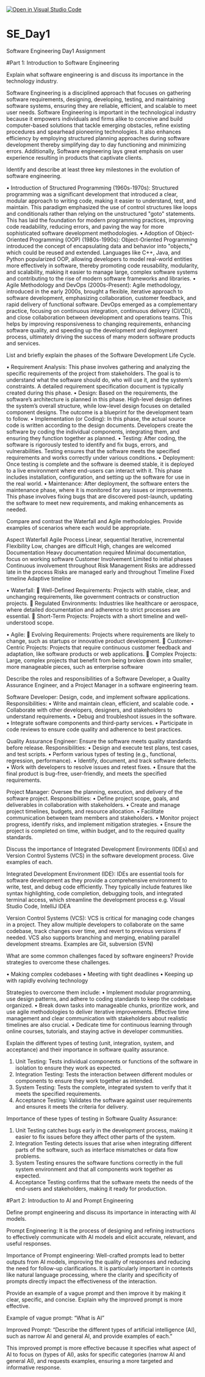 [![Open in Visual Studio Code](https://classroom.github.com/assets/open-in-vscode-2e0aaae1b6195c2367325f4f02e2d04e9abb55f0b24a779b69b11b9e10269abc.svg)](https://classroom.github.com/online_ide?assignment_repo_id=15535216&assignment_repo_type=AssignmentRepo)
# SE_Day1
Software Engineering Day1 Assignment

#Part 1: Introduction to Software Engineering

Explain what software engineering is and discuss its importance in the technology industry.

Software Engineering is a disciplined approach that focuses on gathering software requirements, designing, developing, testing, and maintaining software systems, ensuring they are reliable, efficient, and scalable to meet user needs. Software Engineering is important in the technological industry because it empowers individuals and firms alike to conceive and build computer-based solutions that tackle emerging obstacles, refine existing procedures and spearhead pioneering technologies. It also enhances efficiency by employing structured planning approaches during software development thereby simplifying day to day functioning and minimizing errors. Additionally, Software engineering lays great emphasis on user experience resulting in products that captivate clients.

Identify and describe at least three key milestones in the evolution of software engineering.

•	Introduction of Structured Programming (1960s-1970s): Structured programming was a significant development that introduced a clear, modular approach to writing code, making it easier to understand, test, and maintain. This paradigm emphasized the use of control structures like loops and conditionals rather than relying on the unstructured "goto" statements. This has laid the foundation for modern programming practices, improving code readability, reducing errors, and paving the way for more sophisticated software development methodologies.
•	Adoption of Object-Oriented Programming (OOP) (1980s-1990s): Object-Oriented Programming introduced the concept of encapsulating data and behavior into "objects," which could be reused and extended. Languages like C++, Java, and Python popularized OOP, allowing developers to model real-world entities more effectively in software, thereby promoting code reusability, modularity, and scalability, making it easier to manage large, complex software systems and contributing to the rise of modern software frameworks and libraries.
•	Agile Methodology and DevOps (2000s-Present): Agile methodology, introduced in the early 2000s, brought a flexible, iterative approach to software development, emphasizing collaboration, customer feedback, and rapid delivery of functional software. DevOps emerged as a complementary practice, focusing on continuous integration, continuous delivery (CI/CD), and close collaboration between development and operations teams. This helps by improving responsiveness to changing requirements, enhancing software quality, and speeding up the development and deployment process, ultimately driving the success of many modern software products and services.

List and briefly explain the phases of the Software Development Life Cycle.

•	Requirement Analysis: This phase involves gathering and analyzing the specific requirements of the project from stakeholders. The goal is to understand what the software should do, who will use it, and the system’s constraints. A detailed requirement specification document is typically created during this phase.
•	Design: Based on the requirements, the software’s architecture is planned in this phase. High-level design defines the system’s overall structure, while low-level design focuses on detailed component designs. The outcome is a blueprint for the development team to follow.
•	Implementation (or Coding): In this phase, the actual source code is written according to the design documents. Developers create the software by coding the individual components, integrating them, and ensuring they function together as planned.
•	Testing: After coding, the software is rigorously tested to identify and fix bugs, errors, and vulnerabilities. Testing ensures that the software meets the specified requirements and works correctly under various conditions.
•	Deployment: Once testing is complete and the software is deemed stable, it is deployed to a live environment where end-users can interact with it. This phase includes installation, configuration, and setting up the software for use in the real world.
•	Maintenance: After deployment, the software enters the maintenance phase, where it is monitored for any issues or improvements. This phase involves fixing bugs that are discovered post-launch, updating the software to meet new requirements, and making enhancements as needed.

Compare and contrast the Waterfall and Agile methodologies. Provide examples of scenarios where each would be appropriate.

Aspect	Waterfall	Agile
Process	Linear, sequential	Iterative, incremental
Flexibility	Low, changes are difficult	High, changes are welcomed
Documentation	Heavy documentation required	Minimal documentation, focus on working software
Customer Involvement	Limited to initial phases	Continuous involvement throughout
Risk Management	Risks are addressed late in the process	Risks are managed early and throughout
Timeline	Fixed timeline	Adaptive timeline

•	Waterfall:
	Well-Defined Requirements: Projects with stable, clear, and unchanging requirements, like government contracts or construction projects.
	Regulated Environments: Industries like healthcare or aerospace, where detailed documentation and adherence to strict processes are essential.
	Short-Term Projects: Projects with a short timeline and well-understood scope.

•	Agile: 
	Evolving Requirements: Projects where requirements are likely to change, such as startups or innovative product development.
	Customer-Centric Projects: Projects that require continuous customer feedback and adaptation, like software products or web applications.
	Complex Projects: Large, complex projects that benefit from being broken down into smaller, more manageable pieces, such as enterprise software

Describe the roles and responsibilities of a Software Developer, a Quality Assurance Engineer, and a Project Manager in a software engineering team.

Software Developer:  Design, code, and implement software applications.
Responsibilities:
•	Write and maintain clean, efficient, and scalable code.
•	Collaborate with other developers, designers, and stakeholders to understand requirements.
•	Debug and troubleshoot issues in the software.
•	Integrate software components and third-party services.
•	Participate in code reviews to ensure code quality and adherence to best practices.

Quality Assurance Engineer: Ensure the software meets quality standards before release.
Responsibilities:
•	Design and execute test plans, test cases, and test scripts.
•	Perform various types of testing (e.g., functional, regression, performance).
•	Identify, document, and track software defects.
•	Work with developers to resolve issues and retest fixes.
•	Ensure that the final product is bug-free, user-friendly, and meets the specified requirements.

Project Manager: Oversee the planning, execution, and delivery of the software project.
Responsibilities:
•	Define project scope, goals, and deliverables in collaboration with stakeholders.
•	Create and manage project timelines, budgets, and resource allocation.
•	Facilitate communication between team members and stakeholders.
•	Monitor project progress, identify risks, and implement mitigation strategies.
•	Ensure the project is completed on time, within budget, and to the required quality standards.

Discuss the importance of Integrated Development Environments (IDEs) and Version Control Systems (VCS) in the software development process. Give examples of each.

Integrated Development Environment (IDE): IDEs are essential tools for software development as they provide a comprehensive environment to write, test, and debug code efficiently. They typically include features like syntax highlighting, code completion, debugging tools, and integrated terminal access, which streamline the development process e.g. Visual Studio Code, IntelliJ IDEA

Version Control Systems (VCS): VCS is critical for managing code changes in a project. They allow multiple developers to collaborate on the same codebase, track changes over time, and revert to previous versions if needed. VCS also supports branching and merging, enabling parallel development streams. Examples are Git, subversion (SVN)

What are some common challenges faced by software engineers? Provide strategies to overcome these challenges.

•	Making complex codebases
•	Meeting with tight deadlines
•	Keeping up with rapidly evolving technology

Strategies to overcome them include:
•	Implement modular programming, use design patterns, and adhere to coding standards to keep the codebase organized.
•	Break down tasks into manageable chunks, prioritize work, and use agile methodologies to deliver iterative improvements. Effective time management and clear communication with stakeholders about realistic timelines are also crucial.
•	Dedicate time for continuous learning through online courses, tutorials, and staying active in developer communities.

Explain the different types of testing (unit, integration, system, and acceptance) and their importance in software quality assurance.

1.	Unit Testing: Tests individual components or functions of the software in isolation to ensure they work as expected.
2.	Integration Testing: Tests the interaction between different modules or components to ensure they work together as intended.
3.	System Testing: Tests the complete, integrated system to verify that it meets the specified requirements.
4.	Acceptance Testing: Validates the software against user requirements and ensures it meets the criteria for delivery.
	
Importance of these types of testing in Software Quality Assurance:
1.	Unit Testing catches bugs early in the development process, making it easier to fix issues before they affect other parts of the system.
2.	Integration Testing detects issues that arise when integrating different parts of the software, such as interface mismatches or data flow problems.
3.	System Testing ensures the software functions correctly in the full system environment and that all components work together as expected.
4.	Acceptance Testing confirms that the software meets the needs of the end-users and stakeholders, making it ready for production.
	
#Part 2: Introduction to AI and Prompt Engineering

Define prompt engineering and discuss its importance in interacting with AI models.

Prompt Engineering: It is the process of designing and refining instructions to effectively communicate with AI models and elicit accurate, relevant, and useful responses.

Importance of Prompt engineering: Well-crafted prompts lead to better outputs from AI models, improving the quality of responses and reducing the need for follow-up clarifications. It is particularly important in contexts like natural language processing, where the clarity and specificity of prompts directly impact the effectiveness of the interaction.

Provide an example of a vague prompt and then improve it by making it clear, specific, and concise. Explain why the improved prompt is more effective.

Example of vague prompt: “What is AI”

Improved Prompt: “Describe the different types of artificial intelligence (AI), such as narrow AI and general AI, and provide examples of each.”

This improved prompt is more effective because it specifies what aspect of AI to focus on (types of AI), asks for specific categories (narrow AI and general AI), and requests examples, ensuring a more targeted and informative response.
